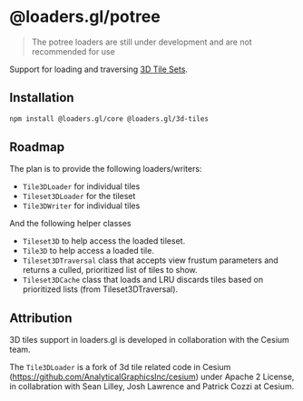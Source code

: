 # @loaders.gl/potree

> The potree loaders are still under development and are not recommended for use

Support for loading and traversing [3D Tile Sets](https://github.com/AnalyticalGraphicsInc/3d-tiles).

## Installation

```bash
npm install @loaders.gl/core @loaders.gl/3d-tiles
```

## Roadmap

The plan is to provide the following loaders/writers:
- `Tile3DLoader` for individual tiles
- `Tileset3DLoader` for the tileset
- `Tile3DWriter` for individual tiles

And the following helper classes
- `Tileset3D` to help access the loaded tileset.
- `Tile3D` to help access a loaded tile.
- `Tileset3DTraversal` class that accepts view frustum parameters and returns a culled, prioritized list of tiles to show.
- `Tileset3DCache` class that loads and LRU discards tiles based on prioritized lists (from Tileset3DTraversal).

## Attribution

3D tiles support in loaders.gl is developed in collaboration with the Cesium team.

The `Tile3DLoader` is a fork of 3d tile related code in Cesium (https://github.com/AnalyticalGraphicsInc/cesium) under Apache 2 License, in collabration with Sean Lilley, Josh Lawrence and Patrick Cozzi at Cesium.
